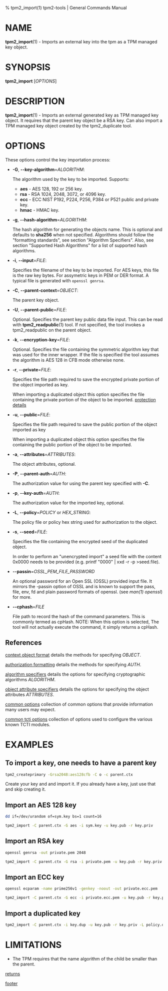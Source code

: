 % tpm2_import(1) tpm2-tools | General Commands Manual

# NAME

**tpm2_import**(1) - Imports an external key into the tpm as a TPM managed key
object.

# SYNOPSIS

**tpm2_import** [*OPTIONS*]

# DESCRIPTION

**tpm2_import**(1) - Imports an external generated key as TPM managed key object.
It requires that the parent key object be a RSA key. Can also import a TPM
managed key object created by the tpm2_duplicate tool.

# OPTIONS

These options control the key importation process:

  * **-G**, **\--key-algorithm**=_ALGORITHM_:

    The algorithm used by the key to be imported. Supports:
    * **aes** - AES 128, 192 or 256 key.
    * **rsa** - RSA 1024, 2048, 3072, or 4096 key.
    * **ecc** - ECC NIST P192, P224, P256, P384 or P521 public and private key.
	* **hmac** - HMAC key.

  * **-g**, **\--hash-algorithm**=_ALGORITHM_:

    The hash algorithm for generating the objects name. This is optional
    and defaults to **sha256** when not specified. Algorithms should follow the
    "formatting standards", see section "Algorithm Specifiers".
    Also, see section "Supported Hash Algorithms" for a list of supported
    hash algorithms.

  * **-i**, **\--input**=_FILE_:

    Specifies the filename of the key to be imported. For AES keys,
    this file is the raw key bytes. For assymetric keys in PEM or DER
    format. A typical file is generated with `openssl genrsa`.

  * **-C**, **\--parent-context**=_OBJECT_:

    The parent key object.

  * **-U**, **\--parent-public**=_FILE_:

    Optional. Specifies the parent key public data file input. This can be read
    with **tpm2_readpublic**(1) tool. If not specified, the tool invokes a
    tpm2_readpublic on the parent object.

  * **-k**, **\--encryption-key**=_FILE_:

    Optional. Specifies the file containing the symmetric algorithm key that was
    used for the inner wrapper. If the file is specified the tool assumes the
    algorithm is AES 128 in CFB mode otherwise none.

  * **-r**, **\--private**=_FILE_:

    Specifies the file path required to save the encrypted private portion of
    the object imported as key.

    When importing a duplicated object this option specifies the file containing
    the private portion of the object to be imported.
    [protection details](common/protection-details.md)

  * **-u**, **\--public**=_FILE_:

    Specifies the file path required to save the public portion of the object
    imported as key

    When importing a duplicated object this option specifies the file containing
    the public portion of the object to be imported.

  * **-a**, **\--attributes**=_ATTRIBUTES_:

    The object attributes, optional.

  * **-P**, **\--parent-auth**=_AUTH_:

    The authorization value for using the parent key specified with **-C**.

  * **-p**, **\--key-auth**=_AUTH_:

    The authorization value for the imported key, optional.

  * **-L**, **\--policy**=_POLICY_ or _HEX\_STRING_:

    The policy file or policy hex string used for authorization to the object.

  * **-s**, **\--seed**=_FILE_:

    Specifies the file containing the encrypted seed of the duplicated object.

    In order to perform an "unencrypted import" a seed file with the content
    0x0000 needs to be provided (e.g. printf "0000" | xxd -r -p >seed.file).

  * **\--passin**=_OSSL\_PEM\_FILE\_PASSWORD_

    An optional password for an Open SSL (OSSL) provided input file. It mirrors
    the -passin option of OSSL and is known to support the pass, file, env, fd
    and plain password formats of openssl. (see *man(1) openssl*) for more.

  * **\--cphash**=_FILE_

    File path to record the hash of the command parameters. This is commonly
    termed as cpHash. NOTE: When this option is selected, The tool will not
    actually execute the command, it simply returns a cpHash.

## References

[context object format](common/ctxobj.md) details the methods for specifying
_OBJECT_.

[authorization formatting](common/authorizations.md) details the methods for
specifying _AUTH_.

[algorithm specifiers](common/alg.md) details the options for specifying
cryptographic algorithms _ALGORITHM_.

[object attribute specifiers](common/obj-attrs.md) details the options for
specifying the object attributes _ATTRIBUTES_.

[common options](common/options.md) collection of common options that provide
information many users may expect.

[common tcti options](common/tcti.md) collection of options used to configure
the various known TCTI modules.

# EXAMPLES

## To import a key, one needs to have a parent key
```bash
tpm2_createprimary -Grsa2048:aes128cfb -C o -c parent.ctx
```

Create your key and and import it. If you already have a key, just use that
and skip creating it.

## Import an AES 128 key
```bash
dd if=/dev/urandom of=sym.key bs=1 count=16

tpm2_import -C parent.ctx -G aes -i sym.key -u key.pub -r key.priv
```

## Import an RSA key
```bash
openssl genrsa -out private.pem 2048

tpm2_import -C parent.ctx -G rsa -i private.pem -u key.pub -r key.priv
```

## Import an ECC key
```bash
openssl ecparam -name prime256v1 -genkey -noout -out private.ecc.pem

tpm2_import -C parent.ctx -G ecc -i private.ecc.pem -u key.pub -r key.priv
```

## Import a duplicated key
```bash
tpm2_import -C parent.ctx -i key.dup -u key.pub -r key.priv -L policy.dat
```

# LIMITATIONS
  * The TPM requires that the name algorithm of the child be smaller than the
    parent.

[returns](common/returns.md)

[footer](common/footer.md)
